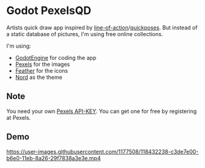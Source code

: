 # Godot PexelsQD

Artists quick draw app inspired by [line-of-action](//line-of-action.com/)/[quickposes](//quickposes.com/). But instead of a static database of pictures, I'm using free online collections.

I'm using:

- [GodotEngine](//godotengine.org/) for coding the app
- [Pexels](//pexels.com/) for the images
- [Feather](//feathericons.com/) for the icons
- [Nord](//nordtheme.com/) as the theme

## Note

You need your own [Pexels API-KEY](//www.pexels.com/api/). You can get one for free by registering at Pexels.

## Demo

https://user-images.githubusercontent.com/1177508/118432238-c3de7e00-b6e0-11eb-8a26-29f7838a3e3e.mp4
